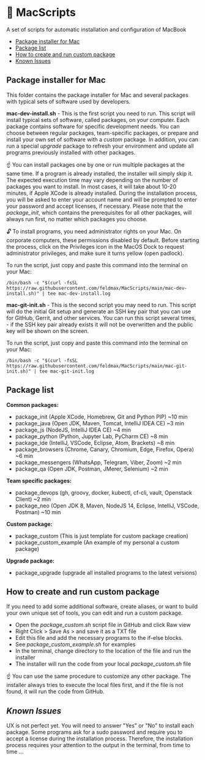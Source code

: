 #  MacScripts
A set of scripts for automatic installation and configuration of MacBook

- [Package installer for Mac](https://github.com/feldmax/MacScripts#package-installer-for-mac)
- [Package list](https://github.com/feldmax/MacScripts#package-list)
- [How to create and run custom package](https://github.com/feldmax/MacScripts#how-to-create-and-run-custom-package)
- [Known Issues](https://github.com/feldmax/MacScripts#known-issues)

## Package installer for Mac
This folder contains the package installer for Mac and several packages with typical sets of software 
used by developers.

**mac-dev-install.sh** -
This is the first script you need to run. This script will install typical sets of software, called packages, 
on your computer. Each package contains software for specific development needs. You can choose between 
regular packages, team-specific packages, or prepare and install your own set of software with a *custom* package. 
In addition, you can run a special *upgrade* package to refresh your environment and update all programs 
previously installed with other packages.

☝️ You can install packages one by one or run multiple packages at the same time. If a program is already installed, 
the installer will simply skip it. The expected execution time may vary depending on the number of packages you 
want to install. In most cases, it will take about 10-20 minutes, if Apple XCode is already installed.
During the installation process, you will be asked to enter your account name and will be prompted to enter
your password and accept licenses, if necessary. Please note that the *package_init*, which contains the 
prerequisites for all other packages, will always run first, no matter which packages you choose.

🔓  To install programs, you need administrator rights on your Mac. On corporate computers, these permissions
disabled by default. Before starting the process, click on the Privileges icon in the MacOS Dock to request
administrator privileges, and make sure it turns yellow (open padlock).

To run the script, just copy and paste this command into the terminal on your Mac:

    /bin/bash -c "$(curl -fsSL https://raw.githubusercontent.com/feldmax/MacScripts/main/mac-dev-install.sh)" | tee mac-dev-install.log


**mac-git-init.sh** -
This is the second script you may need to run. This script will do the initial Git setup and generate 
an SSH key pair that you can use for GitHub, Gerrit, and other services. You can run this script several times, -
if the SSH key pair already exists it will not be overwritten and the public key will  be shown on the screen.

To run the script, just copy and paste this command into the terminal on your Mac:

    /bin/bash -c "$(curl -fsSL https://raw.githubusercontent.com/feldmax/MacScripts/main/mac-git-init.sh)" | tee mac-git-init.log


## Package list

**Common packages:**
- package_init      (Apple XCode, Homebrew, Git and Python PIP)      ~10 min
- package_java      (Open JDK, Maven, Tomcat, IntelliJ IDEA CE)       ~3 min
- package_js        (NodeJS, IntelliJ IDEA CE)                        ~4 min
- package_python    (Python, Jupyter Lab, PyCharm CE)                 ~8 min
- package_ide       (IntelliJ, VSCode, Eclipse, Atom, Brackets)       ~8 min
- package_browsers  (Chrome, Canary, Chromium, Edge, Firefox, Opera)  ~6 min
- package_messengers        (WhatsApp, Telegram, Viber, Zoom)         ~2 min
- package_qa                (Open JDK, Postman, JMerer, Selenium)     ~2 min

**Team specific packages:**
- package_devops    (gh, groovy, docker, kubectl, cf-cli, vault, Openstack Client)      ~2 min
- package_neo       (Open JDK 8, Maven, NodeJS 14, Eclipse, IntelliJ, VSCode, Postman)  ~10 min

**Custom package:**
- package_custom            (This is just template for custom package creation)
- package_custom_example    (An example of my personal a custom package)

**Upgrade package:**
- package_upgrade   (upgrade all installed programs to the latest versions)


## How to create and run custom package

If you need to add some additional software, create aliases, or want to build your own unique set of tools, 
you can edit and run a custom package.

- Open the *package_custom.sh* script file in GitHub and click Raw view
- Right Click > Save As > and save it as a TXT file
- Edit this file and add the necessary programs to the if-else blocks.
- See *package_custom_example.sh* for examples
- In the terminal, change directory to the location of the file and run the installer
- The installer will run the code from your local *package_custom.sh* file

☝️ You can use the same procedure to customize any other package. The installer always tries to execute 
the local files first, and if the file is not found, it will run the code from GitHub.

## *Known Issues*

UX is not perfect yet. You will need to answer "Yes" or "No" to install each package.
Some programs ask for a sudo password and require you to accept a license during the installation process.
Therefore, the installation process requires your attention to the output in the terminal, from time to time ...








